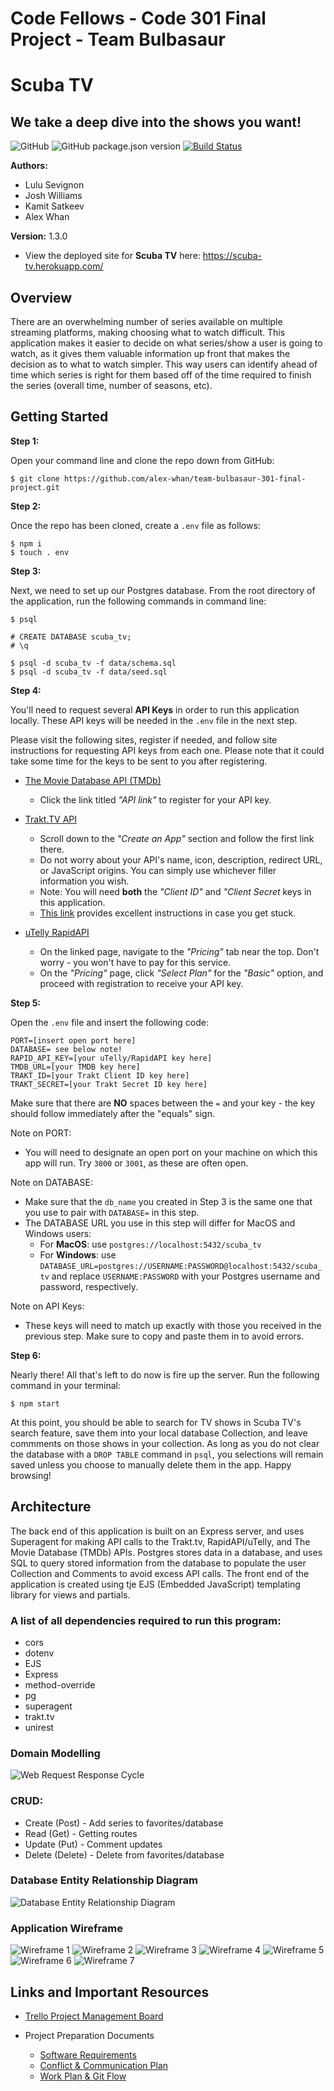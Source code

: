 # Code Fellows - Code 301 Final Project - Team Bulbasaur

# Scuba TV
## We take a deep dive into the shows you want!

![GitHub](https://img.shields.io/github/license/alex-whan/team-bulbasaur-301-final-project)
![GitHub package.json version](https://img.shields.io/github/package-json/v/alex-whan/team-bulbasaur-301-final-project)
[![Build Status](https://travis-ci.com/alex-whan/team-bulbasaur-301-final-project.svg?branch=development)](https://travis-ci.com/alex-whan/team-bulbasaur-301-final-project)

**Authors:**

* Lulu Sevignon
* Josh Williams
* Kamit Satkeev
* Alex Whan

**Version:** 1.3.0

* View the deployed site for **Scuba TV** here: https://scuba-tv.herokuapp.com/

## Overview

There are an overwhelming number of series available on multiple streaming platforms, making choosing what to watch difficult. This application makes it easier to decide on what series/show a user is going to watch, as it gives them valuable information up front that makes the decision as to what to watch simpler. This way users can identify ahead of time which series is right for them based off of the time required to finish the series (overall time, number of seasons, etc).

## Getting Started

**Step 1:**

Open your command line and clone the repo down from GitHub:

    $ git clone https://github.com/alex-whan/team-bulbasaur-301-final-project.git

**Step 2:**

Once the repo has been cloned, create a `.env` file as follows:

    $ npm i
    $ touch . env

**Step 3:**

Next, we need to set up our Postgres database. From the root directory of the application, run the following commands in command line:

    $ psql

    # CREATE DATABASE scuba_tv;
    # \q

    $ psql -d scuba_tv -f data/schema.sql
    $ psql -d scuba_tv -f data/seed.sql

**Step 4:**

You'll need to request several **API Keys** in order to run this application locally. These API keys will be needed in the `.env` file in the next step. 

Please visit the following sites, register if needed, and follow site instructions for requesting API keys from each one. Please note that it could take some time for the keys to be sent to you after registering.

* [The Movie Database API (TMDb)](https://developers.themoviedb.org/3/getting-started/introduction)
  - Click the link titled *"API link"* to register for your API key.

* [Trakt.TV API](https://trakt.docs.apiary.io/#introduction/create-an-app)
  - Scroll down to the *"Create an App"* section and follow the first link there.
  - Do not worry about your API's name, icon, description, redirect URL, or JavaScript origins. You can simply use whichever filler information you wish.
  - Note: You will need **both** the *"Client ID"* and *"Client Secret* keys in this application.
  - [This link](https://koditips.com/create-trakt-api-key-kodi-addon/) provides excellent instructions in case you get stuck.

* [uTelly RapidAPI](https://rapidapi.com/utelly/api/utelly)
  - On the linked page, navigate to the *"Pricing"* tab near the top. Don't worry - you won't have to pay for this service.
  - On the *"Pricing"* page, click *"Select Plan"* for the *"Basic"* option, and proceed with registration to receive your API key.

**Step 5:**

Open the `.env` file and insert the following code:

    PORT=[insert open port here]
    DATABASE= see below note!
    RAPID_API_KEY=[your uTelly/RapidAPI key here]
    TMDB_URL=[your TMDB key here]
    TRAKT_ID=[your Trakt Client ID key here]
    TRAKT_SECRET=[your Trakt Secret ID key here]

Make sure that there are **NO** spaces between the `=` and your key - the key should follow immediately after the "equals" sign.

Note on PORT:
* You will need to designate an open port on your machine on which this app will run. Try `3000` or `3001`, as these are often open.

Note on DATABASE: 
* Make sure that the `db_name` you created in Step 3 is the same one that you use to pair with `DATABASE=` in this step.
* The DATABASE URL you use in this step will differ for MacOS and Windows users:
  - For **MacOS**: use `postgres://localhost:5432/scuba_tv`
  - For **Windows**: use `DATABASE_URL=postgres://USERNAME:PASSWORD@localhost:5432/scuba_tv` and replace `USERNAME:PASSWORD` with your Postgres username and password, respectively.

Note on API Keys:
* These keys will need to match up exactly with those you received in the previous step. Make sure to copy and paste them in to avoid errors.

**Step 6:**

Nearly there! All that's left to do now is fire up the server. Run the following command in your terminal:

    $ npm start

At this point, you should be able to search for TV shows in Scuba TV's search feature, save them into your local database Collection, and leave commments on those shows in your collection. As long as you do not clear the database with a `DROP TABLE` command in `psql`, you selections will remain saved unless you choose to manually delete them in the app. Happy browsing!

## Architecture

The back end of this application is built on an Express server, and uses Superagent for making API calls to the Trakt.tv, RapidAPI/uTelly, and The Movie Database (TMDb) APIs. Postgres stores data in a database, and uses SQL to query stored information from the database to populate the user Collection and Comments to avoid excess API calls. The front end of the application is created using tje EJS (Embedded JavaScript) templating library for views and partials.

### A list of all dependencies required to run this program:

  * cors
  * dotenv
  * EJS
  * Express
  * method-override
  * pg
  * superagent
  * trakt.tv
  * unirest

### Domain Modelling

![Web Request Response Cycle](./public/assets/images/project-wrrc.png)

### CRUD:
* Create (Post) - Add series to favorites/database
* Read (Get) - Getting routes
* Update (Put) - Comment updates
* Delete (Delete) - Delete from favorites/database

### Database Entity Relationship Diagram

![Database Entity Relationship Diagram](./public/assets/images/project-erd.jpg)

### Application Wireframe

![Wireframe 1](./public/assets/images/wireframe-1.jpg)
![Wireframe 2](./public/assets/images/wireframe-2.jpg)
![Wireframe 3](./public/assets/images/wireframe-3.jpg)
![Wireframe 4](./public/assets/images/wireframe-4.jpg)
![Wireframe 5](./public/assets/images/wireframe-5.jpg)
![Wireframe 6](./public/assets/images/wireframe-6.jpg)
![Wireframe 7](./public/assets/images/wireframe-7.jpg)

## Links and Important Resources

* [Trello Project Management Board](https://trello.com/b/b31pfDlT/bulbasaur)

* Project Preparation Documents
  - [Software Requirements](./md/requirements.md)
  - [Conflict & Communication Plan](./md/conflict-communication.md)
  - [Work Plan & Git Flow](./md/work-git.md)